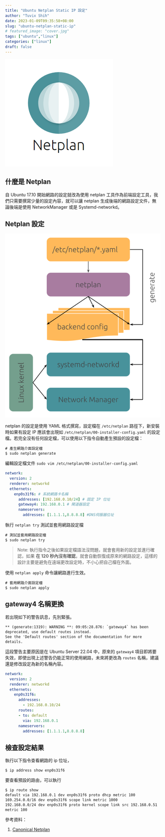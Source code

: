 ```yaml
---
title: "Ubuntu Netplan Static IP 設定"
author: "Tuvix Shih"
date: 2023-01-09T09:35:58+08:00
slug: "ubuntu-netplan-static-ip"
# featured_image: "cover.jpg"
tags: ["ubuntu","linux"]
categories: ["linux"]
draft: false
---
```


![Canonical netplan](netplan-logo.png)

## 什麼是 Netplan

自 Ubuntu 17.10 開始網路的設定就改為使用 netplan 工具作為前端設定工具，我們只需要撰寫少量的設定內容，就可以讓 netplan 生成後端的網路設定文件，無論後端是使用 NetworkManager 或是 Systemd-networkd。

## Netplan 設定

![Netplan design overview](netplan-design-overview.svg)

netplan 的設定是使用 YAML 格式撰寫，設定檔在 `/etc/netplan` 路徑下，新安裝時如果有設定 IP 應該會出現如 `/etc/netplan/00-installer-config.yaml` 的設定檔。若完全沒有任何設定檔，可以使用以下指令自動產生預設的設定檔：

```shell
# 產生網路介面設定檔
$ sudo netplan generate
```

編輯設定檔文件 `sudo vim /etc/netplan/00-installer-config.yaml`

```yaml:00-installer-config.yaml
network:
  version: 2
  renderer: networkd
  ethernets:
    enp0s31f6: # 系統網路卡名稱
      addresses: [192.168.0.10/24] # 固定 IP 位址
      gateway4: 192.168.0.1 # 閘道器設定
      nameservers:
        addresses: [1.1.1.1,8.8.8.8] #DNS伺服器位址
```


執行 `netplan try` 測試並套用網路設定檔

```shell
# 測試並套用網路設定檔
$ sudo netplan try
```

> Note:
> 執行指令之後如果設定檔語法沒問題，就會套用新的設定並進行確認，如果 **在 120 秒內沒有確認**，就會自動恢復成原來的網路設定，這樣的設計主要是避免在遠端更改設定時，不小心把自己檔在外面。

使用 `netplan apply` 命令讓網路進行生效。

```shell
# 套用網路介面設定檔
$ sudo netplan apply
```
## gateway4 名稱更換

若出現如下的警告訊息，先別緊張。

```
** (generate:1319): WARNING **: 09:05:28.876: `gateway4` has been deprecated, use default routes instead.
See the 'Default routes' section of the documentation for more details.
```

這段警告主要原因是在 Ubuntu Server 22.04 中，原來的 `gateway4` 項目即將要失效，即使出現上述警告仍能正常的使用網路，未來將更改為 `routes` 名稱，建議還是修改設定為新的名稱內容。

```yaml
network:
  version: 2
  renderer: networkd
  ethernets:
    enp0s31f6:
      addresses:
	    - 192.168.0.10/24
      routes:
      - to: default
        via: 192.168.0.1
      nameservers:
        addresses: [1.1.1.1,8.8.8.8]
```

## 檢查設定結果

執行以下指令查看網路的 ip 位址，
```shell
$ ip address show enp0s31f6
```

要查看預設的路由，可以執行
```shell
$ ip route show
default via 192.168.0.1 dev enp0s31f6 proto dhcp metric 100 
169.254.0.0/16 dev enp0s31f6 scope link metric 1000 
192.168.0.0/24 dev enp0s31f6 proto kernel scope link src 192.168.0.51 metric 100 
```

參考資料：
1. [Canonical Netplan](https://netplan.io/examples)

